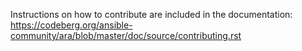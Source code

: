 Instructions on how to contribute are included in the documentation: https://codeberg.org/ansible-community/ara/blob/master/doc/source/contributing.rst

